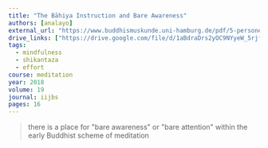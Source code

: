 ```yaml
---
title: "The Bāhiya Instruction and Bare Awareness"
authors: [analayo]
external_url: "https://www.buddhismuskunde.uni-hamburg.de/pdf/5-personen/analayo/bareawareness.pdf"
drive_links: ["https://drive.google.com/file/d/1aBdraDrs2yOC9NYyeW_5rjfbgQcNAgYH/view?usp=drivesdk"]
tags:
  - mindfulness
  - shikantaza
  - effort
course: meditation
year: 2018
volume: 19
journal: iijbs
pages: 16
---
```


> there is a place for "bare awareness" or "bare attention" within the early Buddhist scheme of meditation

